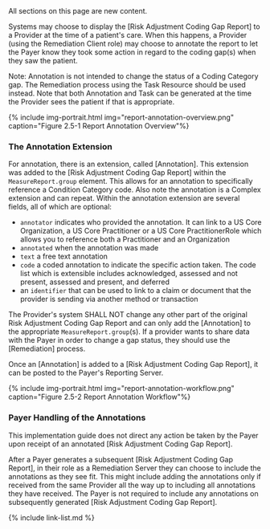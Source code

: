 <div class="new-content" markdown="1">
All sections on this page are new content.
</div><!-- new-content -->

Systems may choose to display the [Risk Adjustment Coding Gap Report] to a Provider at the time of a patient's care. When this happens, a Provider (using the Remediation Client role) may choose to annotate the report to let the Payer know they took some action in regard to the coding gap(s) when they saw the patient.  

Note: Annotation is not intended to change the status of a Coding Category gap. The Remediation process using the Task Resource should be used instead. Note that both Annotation and Task can be generated at the time the Provider sees the patient if that is appropriate.

{% include img-portrait.html img="report-annotation-overview.png" caption="Figure 2.5-1 Report Annotation Overview"%}

### The Annotation Extension
For annotation, there is an extension, called [Annotation]. This extension was added to the [Risk Adjustment Coding Gap Report] within the `MeasureReport.group` element. This allows for an annotation to specifically reference a Condition Category code. Also note the annotation is a Complex extension and can repeat. Within the annotation extension are several fields, all of which are optional:
- `annotator` indicates who provided the annotation. It can link to a US Core Organization, a US Core Practitioner or a US Core PractitionerRole which allows you to reference both a Practitioner and an Organization
- `annotated` when the annotation was made
- `text` a free text annotation
- `code` a coded annotation to indicate the specific action taken. The code list which is extensible includes acknowledged, assessed and not present, assessed and present, and deferred
- an `identifier` that can be used to link to a claim or document that the provider is sending via another method or transaction

The Provider's system SHALL NOT change any other part of the original Risk Adjustment Coding Gap Report and can only add the [Annotation] to the appropriate `MeasureReport.group`(s).  If a provider wants to share data with the Payer in order to change a gap status, they should use the [Remediation] process.  

Once an [Annotation] is added to a [Risk Adjustment Coding Gap Report], it can be posted to the Payer's Reporting Server.

{% include img-portrait.html img="report-annotation-workflow.png" caption="Figure 2.5-2 Report Annotation Workflow"%}

### Payer Handling of the Annotations
This implementation guide does not direct any action be taken by the Payer upon receipt of an annotated [Risk Adjustment Coding Gap Report].

After a Payer generates a subsequent [Risk Adjustment Coding Gap Report], in their role as a Remediation Server they can choose to include the annotations as they see fit. This might include adding the annotations only if received from the same Provider all the way up to including all annotations they have received. The Payer is not required to include any annotations on subsequently generated [Risk Adjustment Coding Gap Report].

{% include link-list.md %}


